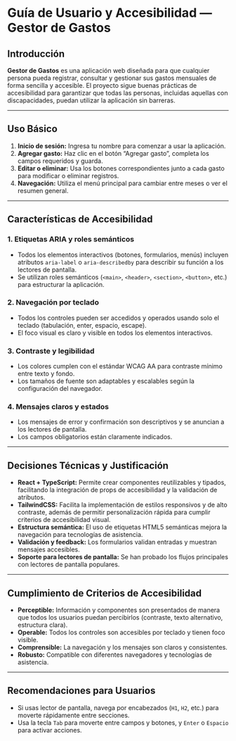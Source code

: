 # Guía de Usuario y Accesibilidad — Gestor de Gastos

## Introducción

**Gestor de Gastos** es una aplicación web diseñada para que cualquier persona pueda registrar, consultar y gestionar sus gastos mensuales de forma sencilla y accesible. El proyecto sigue buenas prácticas de accesibilidad para garantizar que todas las personas, incluidas aquellas con discapacidades, puedan utilizar la aplicación sin barreras.

---

## Uso Básico

1. **Inicio de sesión:** Ingresa tu nombre para comenzar a usar la aplicación.
2. **Agregar gasto:** Haz clic en el botón “Agregar gasto”, completa los campos requeridos y guarda.
3. **Editar o eliminar:** Usa los botones correspondientes junto a cada gasto para modificar o eliminar registros.
4. **Navegación:** Utiliza el menú principal para cambiar entre meses o ver el resumen general.

---

## Características de Accesibilidad

### 1. Etiquetas ARIA y roles semánticos

- Todos los elementos interactivos (botones, formularios, menús) incluyen atributos `aria-label` o `aria-describedby` para describir su función a los lectores de pantalla.
- Se utilizan roles semánticos (`<main>`, `<header>`, `<section>`, `<button>`, etc.) para estructurar la aplicación.

### 2. Navegación por teclado

- Todos los controles pueden ser accedidos y operados usando solo el teclado (tabulación, enter, espacio, escape).
- El foco visual es claro y visible en todos los elementos interactivos.

### 3. Contraste y legibilidad

- Los colores cumplen con el estándar WCAG AA para contraste mínimo entre texto y fondo.
- Los tamaños de fuente son adaptables y escalables según la configuración del navegador.

### 4. Mensajes claros y estados

- Los mensajes de error y confirmación son descriptivos y se anuncian a los lectores de pantalla.
- Los campos obligatorios están claramente indicados.

---

## Decisiones Técnicas y Justificación

- **React + TypeScript:** Permite crear componentes reutilizables y tipados, facilitando la integración de props de accesibilidad y la validación de atributos.
- **TailwindCSS:** Facilita la implementación de estilos responsivos y de alto contraste, además de permitir personalización rápida para cumplir criterios de accesibilidad visual.
- **Estructura semántica:** El uso de etiquetas HTML5 semánticas mejora la navegación para tecnologías de asistencia.
- **Validación y feedback:** Los formularios validan entradas y muestran mensajes accesibles.
- **Soporte para lectores de pantalla:** Se han probado los flujos principales con lectores de pantalla populares.

---

## Cumplimiento de Criterios de Accesibilidad

- **Perceptible:** Información y componentes son presentados de manera que todos los usuarios puedan percibirlos (contraste, texto alternativo, estructura clara).
- **Operable:** Todos los controles son accesibles por teclado y tienen foco visible.
- **Comprensible:** La navegación y los mensajes son claros y consistentes.
- **Robusto:** Compatible con diferentes navegadores y tecnologías de asistencia.

---

## Recomendaciones para Usuarios

- Si usas lector de pantalla, navega por encabezados (`H1`, `H2`, etc.) para moverte rápidamente entre secciones.
- Usa la tecla `Tab` para moverte entre campos y botones, y `Enter` o `Espacio` para activar acciones.